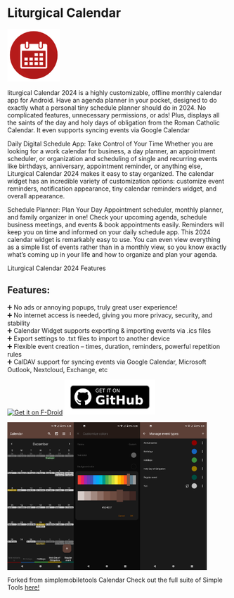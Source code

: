 # Liturgical Calendar
<img alt="Logo" src="graphics/icon.png" width="120" />

liturgical Calendar 2024 is a highly customizable, offline monthly calendar app for Android. Have an agenda planner in your pocket, designed to do exactly what a personal tiny schedule planner should do in 2024. No complicated features, unnecessary permissions, or ads! Plus, displays all the saints of the day and holy days of obligation from the Roman Catholic Calendar. It even supports syncing events via Google Calendar

Daily Digital Schedule App: Take Control of Your Time
Whether you are looking for a work calendar for business, a day planner, an appointment scheduler, or organization and scheduling of single and recurring events like birthdays, anniversary, appointment reminder, or anything else, Liturgical Calendar 2024 makes it easy to stay organized. The calendar widget has an incredible variety of customization options: customize event reminders, notification appearance, tiny calendar reminders widget, and overall appearance.

Schedule Planner: Plan Your Day
Appointment scheduler, monthly planner, and family organizer in one! Check your upcoming agenda, schedule business meetings, and events & book appointments easily. Reminders will keep you on time and informed on your daily schedule app. This 2024 calendar widget is remarkably easy to use. You can even view everything as a simple list of events rather than in a monthly view, so you know exactly what’s coming up in your life and how to organize and plan your agenda. 

Liturgical Calendar 2024 Features

## Features:
➕ No ads or annoying popups, truly great user experience!  
➕ No internet access is needed, giving you more privacy, security, and stability  
➕ Calendar Widget supports exporting & importing events via .ics files  
➕ Export settings to .txt files to import to another device  
➕ Flexible event creation – times, duration, reminders, powerful repetition rules  
➕ CalDAV support for syncing events via Google Calendar, Microsoft Outlook, Nextcloud, Exchange, etc


[<img src="https://f-droid.org/badge/get-it-on.png" alt="Get it on F-Droid" height="80"/>](https://github.com/gold-cal/fdroid)
[<img src="graphics/get-it-on-github.png" alt="Download from GitHub" height="80"/>](https://github.com/gold-cal/liturgical-calendar/releases)

<div style="display:flex;">
<img alt="App image" src="fastlane/metadata/android/en-US/images/phoneScreenShots/1_en-US.png" width="30%">
<img alt="App image" src="fastlane/metadata/android/en-US/images/phoneScreenShots/2_en-US.png" width="30%">
<img alt="App image" src="fastlane/metadata/android/en-US/images/phoneScreenShots/4_en-US.png" width="30%">
</div>

Forked from simplemobiletools Calendar
Check out the full suite of Simple Tools <a href='https://www.simplemobiletools.com'>here!</a>

